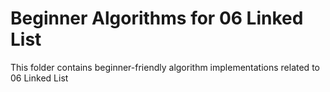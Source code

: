 # Beginner Algorithms for 06 Linked List
This folder contains beginner-friendly algorithm implementations related to 06 Linked List
